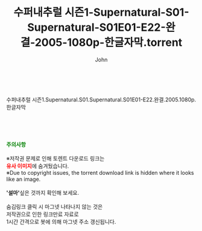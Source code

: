 ﻿---
layout: post
title:  "수퍼내추럴 시즌1-Supernatural-S01-Supernatural-S01E01-E22-완결-2005-1080p-한글자막.torrent"
author: John
categories: [ 드라마 ]
tags: [  ]
image:  
description: "수퍼내추럴 시즌1-Supernatural-S01-Supernatural-S01E01-E22-완결-2005-1080p-한글자막 torrent 정보 공유"
toc: true
toc_sticky: true
---

<br>
<div class="view-img">
<img alt="" class="img-tag" content="http://torrentmobile61.com/data/file/drama/2041236361_uXaiIjUw_02818090d3915a752c79c26afaf862049a7997c3.jpg" itemprop="image" src="http://torrentmobile61.com/data/file/drama/2041236361_uXaiIjUw_02818090d3915a752c79c26afaf862049a7997c3.jpg"/></div><div class="view-content" itemprop="description">
<p>수퍼내추럴 시즌1.Supernatural.S01.Supernatural.S01E01-E22.완결.2005.1080p.한글자막<br/></p> </div>
    
<br><br><br>
<p data-ke-size="size16"><b><span style="color: green;">주의사항</span></b><br /><br />※저작권 문제로 인해 토렌트 다운로드 링크는<br /><b><span style="color: red;">유사 이미지</span></b>에 숨겨뒀습니다.<br />※Due to copyright issues, the torrent download link is hidden where it looks like an image.<br /><br /><b>'설마'</b>싶은 것까지 확인해 보세요.<br /><br />숨김링크 클릭 시 마그넷 나타나지 않는 것은<br />저작권으로 인한 링크만료 자료로<br />1시간 간격으로 봇에 의해 마그넷 주소 갱신됩니다.</p>
